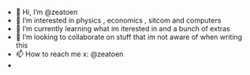 - 👋 Hi, I’m @zeatoen
- 👀 I’m interested in physics , economics , sitcom and computers
- 🌱 I’m currently learning what im iterested in and a bunch of extras 
- 💞️ I’m looking to collaborate on stuff that im not aware of when writing this
- 📫 How to reach me x: @zeatoen
- 

